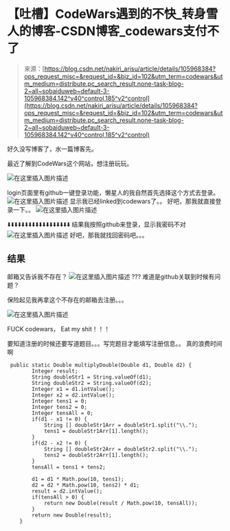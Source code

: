 <!--yml
category: codewars
date: 2022-08-13 11:35:24
-->

# 【吐槽】CodeWars遇到的不快_转身雪人的博客-CSDN博客_codewars支付不了

> 来源：[https://blog.csdn.net/nakiri_arisu/article/details/105968384?ops_request_misc=&request_id=&biz_id=102&utm_term=codewars&utm_medium=distribute.pc_search_result.none-task-blog-2~all~sobaiduweb~default-3-105968384.142^v40^control,185^v2^control](https://blog.csdn.net/nakiri_arisu/article/details/105968384?ops_request_misc=&request_id=&biz_id=102&utm_term=codewars&utm_medium=distribute.pc_search_result.none-task-blog-2~all~sobaiduweb~default-3-105968384.142^v40^control,185^v2^control)

好久没写博客了，水一篇博客先。

最近了解到CodeWars这个网站，想注册玩玩。

![在这里插入图片描述](img/87f29feb07d8fb0776fde0d636e07204.png)

login页面里有github一键登录功能，懒星人的我自然首先选择这个方式去登录。
![在这里插入图片描述](img/3f12f8f2f77d66434f13c7c3f5e9df7f.png)
显示我已经linked到codewars了。。 好吧，那我就直接登录一下。。
![在这里插入图片描述](img/42f653e179fbaddd9084eada4fcc9f07.png)

⬇️⬇️⬇️⬇️⬇️⬇️⬇️⬇️⬇️⬇️⬇️⬇️⬇️⬇️⬇️⬇️⬇️⬇️
结果我按照github来登录，显示我密码不对
![在这里插入图片描述](img/5a19698032c537c6dfbf552b8edf37f6.png)
好吧，那我就找回密码吧。。。

## 结果

邮箱又告诉我不存在？
![在这里插入图片描述](img/cc99181f49e904af8ec66b3a4172e369.png)
???
难道是github关联到时候有问题？

保险起见我再拿这个不存在的邮箱去注册。。。

![在这里插入图片描述](img/c8ff93fe53ce400f8502f61facb22f31.png)

FUCK codewars， Eat my shit！！！

要知道注册的时候还要写道题目。。。写完题目才能填写注册信息。。
真的浪费时间啊

```
 public static Double multiplyDouble(Double d1, Double d2) {
        Integer result;
        String doubleStr1 = String.valueOf(d1);
        String doubleStr2 = String.valueOf(d2);
        Integer x1 = d1.intValue();
        Integer x2 = d2.intValue();
        Integer tens1 = 0;
        Integer tens2 = 0;
        Integer tensAll = 0;
        if(d1 - x1 != 0) {
            String [] doubleStr1Arr = doubleStr1.split("\\.");  
            tens1 = doubleStr1Arr[1].length();
        }
        if(d2 - x2 != 0) {
            String [] doubleStr2Arr = doubleStr2.split("\\.");
            tens2 = doubleStr2Arr[1].length();
        }
        tensAll = tens1 + tens2;

        d1 = d1 * Math.pow(10, tens1);
        d2 = d2 * Math.pow(10, tens2) * d1;
        result = d2.intValue();
        if(tensAll > 0) {
            return new Double(result / Math.pow(10, tensAll));
        }
        return new Double(result);
    } 
```